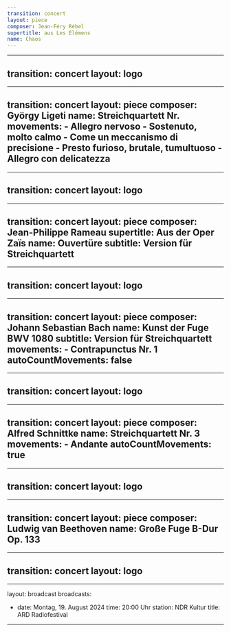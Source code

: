 ```yaml
---
transition: concert
layout: piece
composer: Jean-Féry Rébel
supertitle: aus Les Élémens
name: Chaos
---
```

---
transition: concert
layout: logo
---
---
transition: concert
layout: piece
composer: György Ligeti
name: Streichquartett Nr. 
movements: 
    - Allegro nervoso
    - Sostenuto, molto calmo
    - Come un meccanismo di precisione
    - Presto furioso, brutale, tumultuoso
    - Allegro con delicatezza
---
---
transition: concert
layout: logo
---
---
transition: concert
layout: piece
composer: Jean-Philippe Rameau
supertitle: Aus der Oper Zaïs
name: Ouvertüre
subtitle: Version für Streichquartett
---
---
transition: concert
layout: logo
---
---
transition: concert
layout: piece
composer: Johann Sebastian Bach
name: Kunst der Fuge BWV 1080
subtitle: Version für Streichquartett
movements:
    - Contrapunctus Nr. 1
autoCountMovements: false
---
---
transition: concert
layout: logo
---
---
transition: concert
layout: piece
composer: Alfred Schnittke
name: Streichquartett Nr. 3
movements:
    - Andante
autoCountMovements: true
---
---
transition: concert
layout: logo
---
---
transition: concert
layout: piece
composer: Ludwig van Beethoven
name: Große Fuge B-Dur Op. 133
---
---
transition: concert
layout: logo
---
---
layout: broadcast
broadcasts:
  - date: Montag, 19. August 2024
    time: 20:00 Uhr
    station: NDR Kultur
    title: ARD Radiofestival
---